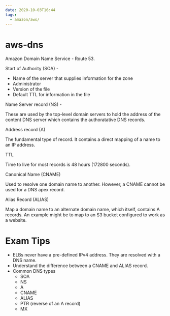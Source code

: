 ```yaml
---
date: 2020-10-03T16:44
tags:
  - amazon/aws/
---
```


# aws-dns

Amazon Domain Name Service - Route 53.

Start of Authority (SOA) -
* Name of the server that supplies information for the zone
* Administrator
* Version of the file
* Default TTL for information in the file

Name Server record (NS) -

These are used by the top-level domain servers to hold the address of the content DNS server which contains the authoratative DNS records.

Address record (A)

The fundamental type of record. It contains a direct mapping of a name to an IP address.

TTL

Time to live for most records is 48 hours (172800 seconds).

Canonical Name (CNAME)

Used to resolve one domain name to another. 
However, a CNAME cannot be used for a DNS apex record.

Alias Record (ALIAS)

Map a domain name to an alternate domain name, which itself, contains A records. An example might be to map to an S3 bucket configured to work as a website.

# Exam Tips

* ELBs never have a pre-defined IPv4 address. They are resolved with a DNS name.
* Understand the difference between a CNAME and ALIAS record.
* Common DNS types
  * SOA
  * NS
  * A
  * CNAME
  * ALIAS
  * PTR (reverse of an A record)
  * MX
  



